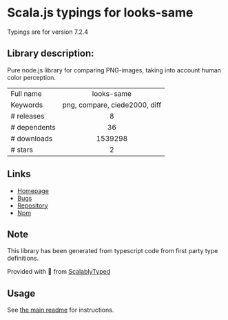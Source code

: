 
# Scala.js typings for looks-same

Typings are for version 7.2.4

## Library description:
Pure node.js library for comparing PNG-images, taking into account human color perception.

|                    |                 |
| ------------------ | :-------------: |
| Full name          | looks-same |
| Keywords           | png, compare, ciede2000, diff |
| # releases         | 8 |
| # dependents       | 36 |
| # downloads        | 1539298 |
| # stars            | 2 |

## Links
- [Homepage](https://github.com/gemini-testing/looks-same)
- [Bugs](https://github.com/gemini-testing/looks-same/issues)
- [Repository](https://github.com/gemini-testing/looks-same)
- [Npm](https://www.npmjs.com/package/looks-same)
    


## Note
This library has been generated from typescript code from first party type definitions.

Provided with :purple_heart: from [ScalablyTyped](https://github.com/oyvindberg/ScalablyTyped)

## Usage
See [the main readme](../../readme.md) for instructions.



